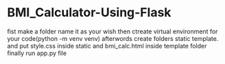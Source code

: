 # BMI_Calculator-Using-Flask
fist make a folder name it as your wish
then ctreate virtual environment for your code(python -m venv venv)
afterwords create folders static template.
and put style.css inside static and bmi_calc.html inside template folder
finally run app.py file
